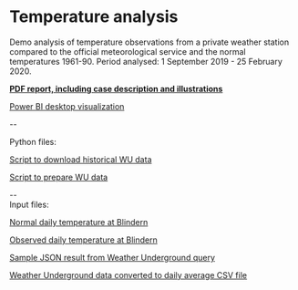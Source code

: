 # Temperature analysis
 
Demo analysis of temperature observations from a private weather station compared to the official meteorological service and the normal temperatures 1961-90. Period analysed: 1 September 2019 - 25 February 2020.





**[PDF report, including case description and illustrations](Report_temperature_analysis.pdf)**

[Power BI desktop visualization](Temp_analysis.pbix)

  


--  

Python files:

[Script to download historical WU data](WU_downloader.py)

[Script to prepare WU data](WU_prepare.py)


--  
Input files:

[Normal daily temperature at Blindern](files/Døgnnormal_Blindern.txt)

[Observed daily temperature at Blindern](files/Døgnverdier_Blindern_190820-200225.txt)

[Sample JSON result from Weather Underground query](files/WUdata-20200215.json)

[Weather Underground data converted to daily average CSV file](files/Galgeberg2.csv)
